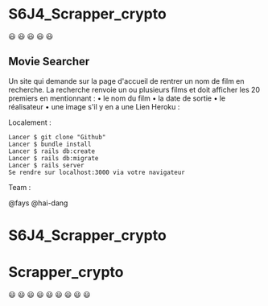  
  # S6J4_Scrapper_crypto
 :smiley: :smiley: :smiley: :smiley: :smiley:

  ## Movie Searcher


Un site qui demande sur la page d'accueil de rentrer un nom de film en recherche. La recherche renvoie un ou plusieurs films et doit afficher les 20 premiers en mentionnant : • le nom du film • la date de sortie • le réalisateur • une image s'il y en a une
Lien Heroku :


Localement :

    Lancer $ git clone "Github"
    Lancer $ bundle install
    Lancer $ rails db:create
    Lancer $ rails db:migrate
    Lancer $ rails server
    Se rendre sur localhost:3000 via votre navigateur

Team :

@fays
@hai-dang

# S6J4_Scrapper_crypto
# Scrapper_crypto
:smiley: :smiley: :smiley: :smiley: :smiley: :smiley: :smiley: :smiley: :smiley:
